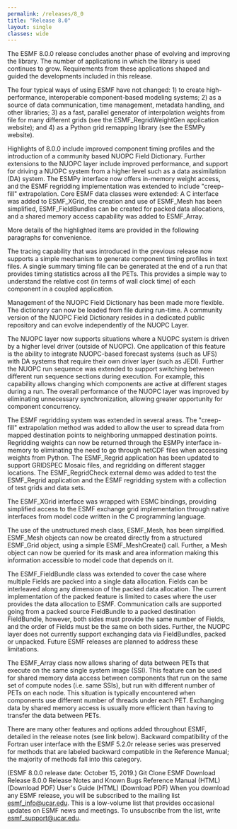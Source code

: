 ```yaml
---
permalink: /releases/8_0
title: "Release 8.0"
layout: single
classes: wide
---
```


The ESMF 8.0.0 release concludes another phase of evolving and improving the library. The number of applications in which the library is used continues to grow. Requirements from these applications shaped and guided the developments included in this release.
 
The four typical ways of using ESMF have not changed: 1) to create high-performance, interoperable component-based modeling systems; 2) as a source of data communication, time management, metadata handling, and other libraries; 3) as a fast, parallel generator of interpolation weights from file for many different grids (see the ESMF_RegridWeightGen application website); and 4) as a Python grid remapping library (see the ESMPy website).
 
Highlights of 8.0.0 include improved component timing profiles and the introduction of a community based NUOPC Field Dictionary. Further extensions to the NUOPC layer include improved performance, and support for driving a NUOPC system from a higher level such as a data assimilation (DA) system. The ESMPy interface now offers in-memory weight access, and the ESMF regridding implementation was extended to include "creep-fill" extrapolation. Core ESMF data classes were extended: A C interface was added to ESMF_XGrid, the creation and use of ESMF_Mesh has been simplified, ESMF_FieldBundles can be created for packed data allocations, and a shared memory access capability was added to ESMF_Array.
 
More details of the highlighted items are provided in the following paragraphs for convenience.
 
The tracing capability that was introduced in the previous release now supports a simple mechanism to generate component timing profiles in text files. A single summary timing file can be generated at the end of a run that provides timing statistics across all the PETs. This provides a simple way to understand the relative cost (in terms of wall clock time) of each component in a coupled application.
 
Management of the NUOPC Field Dictionary has been made more flexible. The dictionary can now be loaded from file during run-time. A community version of the NUOPC Field Dictionary resides in a dedicated public repository and can evolve independently of the NUOPC Layer. 
 
The NUOPC layer now supports situations where a NUOPC system is driven by a higher level driver (outside of NUOPC). One application of this feature is the ability to integrate NUOPC-based forecast systems (such as UFS) with DA systems that require their own driver layer (such as JEDI). Further the NUOPC run sequence was extended to support switching between different run sequence sections during execution. For example, this capability allows changing which components are active at different stages during a run. The overall performance of the NUOPC layer was improved by eliminating unnecessary synchronization, allowing greater opportunity for component concurrency.
 
The ESMF regridding system was extended in several areas. The "creep-fill" extrapolation method was added to allow the user to spread data from mapped destination points to neighboring unmapped destination points. Regridding weights can now be returned through the ESMPy interface in-memory to eliminating the need to go through netCDF files when accessing weights from Python. The ESMF_Regrid application has been updated to support GRIDSPEC Mosaic files, and regridding on different stagger locations. The ESMF_RegridCheck external demo was added to test the ESMF_Regrid application and the ESMF regridding system with a collection of test grids and data sets.
 
The ESMF_XGrid interface was wrapped with ESMC bindings, providing simplified access to the ESMF exchange grid implementation through native interfaces from model code written in the C programming language. 
 
The use of the unstructured mesh class, ESMF_Mesh, has been simplified. ESMF_Mesh objects can now be created directly from a structured ESMF_Grid object, using a simple ESMF_MeshCreate() call. Further, a Mesh object can now be queried for its mask and area information making this information accessible to model code that depends on it.
 
The ESMF_FieldBundle class was extended to cover the case where multiple Fields are packed into a single data allocation. Fields can be interleaved along any dimension of the packed data allocation. The current implementation of the packed feature is limited to cases where the user provides the data allocation to ESMF. Communication calls are supported going from a packed source FieldBundle to a packed destination FieldBundle, however, both sides must provide the same number of Fields, and the order of Fields must be the same on both sides. Further, the NUOPC layer does not currently support exchanging data via FieldBundles, packed or unpacked. Future ESMF releases are planned to address these limitations.
 
The ESMF_Array class now allows sharing of data between PETs that execute on the same single system image (SSI). This feature can be used for shared memory data access between components that run on the same set of compute nodes (i.e. same SSIs), but run with different number of PETs on each node. This situation is typically encountered when components use different number of threads under each PET. Exchanging data by shared memory access is usually more efficient than having to transfer the data between PETs.
 
There are many other features and options added throughout ESMF, detailed in the release notes (see link below). Backward compatibility of the Fortran user interface with the ESMF 5.2.0r release series was preserved for methods that are labeled backward compatible in the Reference Manual; the majority of methods fall into this category.
 
(ESMF 8.0.0 release date: October 15, 2019.)
Git Clone ESMF
Download Release 8.0.0
Release Notes and Known Bugs
Reference Manual (HTML) (Download PDF)
User's Guide (HTML) (Download PDF)
When you download any ESMF release, you will be subscribed to the mailing list esmf_info@ucar.edu. This is a low-volume list that provides occasional updates on ESMF news and meetings. To unsubscribe from the list, write esmf_support@ucar.edu.


